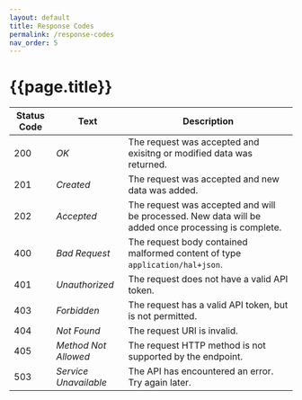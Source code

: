 ```yaml
---
layout: default
title: Response Codes
permalink: /response-codes
nav_order: 5
---
```


# {{page.title}}

Status Code | Text | Description
----------- | ---- | -----------
200 | *OK* | The request was accepted and exisitng or modified data was returned.
201 | *Created* | The request was accepted and new data was added.
202 | *Accepted* | The request was accepted and will be processed. New data will be added once processing is complete.
400 | *Bad Request* | The request body contained malformed content of type `application/hal+json`.
401 | *Unauthorized* | The request does not have a valid API token.
403 | *Forbidden* | The request has a valid API token, but is not permitted.
404 | *Not Found* | The request URI is invalid.
405 | *Method Not Allowed* | The request HTTP method is not supported by the endpoint.
503 | *Service Unavailable* | The API has encountered an error. Try again later.
